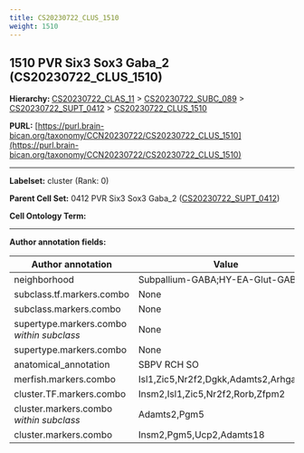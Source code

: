 ```yaml
---
title: CS20230722_CLUS_1510
weight: 1510
---
```

## 1510 PVR Six3 Sox3 Gaba_2 (CS20230722_CLUS_1510)
<b>Hierarchy: </b>
[CS20230722_CLAS_11](../CS20230722_CLAS_11) >
[CS20230722_SUBC_089](../CS20230722_SUBC_089) >
[CS20230722_SUPT_0412](../CS20230722_SUPT_0412) >
[CS20230722_CLUS_1510](../CS20230722_CLUS_1510)

**PURL:** [https://purl.brain-bican.org/taxonomy/CCN20230722/CS20230722_CLUS_1510](https://purl.brain-bican.org/taxonomy/CCN20230722/CS20230722_CLUS_1510)

---


**Labelset:** cluster (Rank: 0)

**Parent Cell Set:** 0412 PVR Six3 Sox3 Gaba_2 ([CS20230722_SUPT_0412](../CS20230722_SUPT_0412))



**Cell Ontology Term:** 

[MARKER GENES.]: #


---

[TRANSFERRED ANNOTATIONS.]: #


[AUTHOR ANNOTATION FIELDS.]: #


**Author annotation fields:**

| Author annotation | Value |
|-------------------|-------|
|neighborhood|Subpallium-GABA;HY-EA-Glut-GABA|
|subclass.tf.markers.combo|None|
|subclass.markers.combo|None|
|supertype.markers.combo _within subclass_|None|
|supertype.markers.combo|None|
|anatomical_annotation|SBPV RCH SO|
|merfish.markers.combo|Isl1,Zic5,Nr2f2,Dgkk,Adamts2,Arhgap36|
|cluster.TF.markers.combo|Insm2,Isl1,Zic5,Nr2f2,Rorb,Zfpm2|
|cluster.markers.combo _within subclass_|Adamts2,Pgm5|
|cluster.markers.combo|Insm2,Pgm5,Ucp2,Adamts18|
